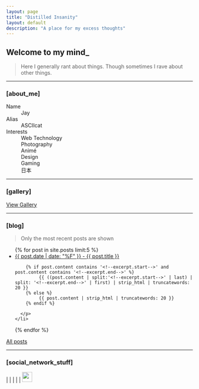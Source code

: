 ```yaml
---
layout: page
title: "Distilled Insanity"
layout: default
description: "A place for my excess thoughts"
---
```

## [](#header-2) Welcome to my mind_

> Here I generally rant about things.
> Though sometimes I rave about other things.

* * *

### [](#header-3) [about_me]

<dl>
<dt>Name</dt>
<dd>Jay</dd>
<dt>Alias</dt>
<dd>ASCIIcat</dd>
<dt>Interests</dt>
<dd>Web Technology</dd>
<dd>Photography</dd>
<dd>Animé</dd>
<dd>Design</dd>
<dd>Gaming</dd>
<dd>日本</dd>
</dl>

* * *

### [](#header-3) [gallery]
[View Gallery](./gallery)

* * *

### [](#header-3) [blog]
> Only the most recent posts are shown

<ul>
  {% for post in site.posts limit:5 %}
    <li>
      <a href="{{ post.url }}">{{ post.date | date: "%F" }} - {{ post.title }}</a>
      <p class="post-excerpt">

        {% if post.content contains '<!--excerpt.start-->' and post.content contains '<!--excerpt.end-->' %}
        	 {{ ((post.content | split:'<!--excerpt.start-->' | last) | split: '<!--excerpt.end-->' | first) | strip_html | truncatewords: 20 }}
        {% else %}
        	 {{ post.content | strip_html | truncatewords: 20 }}
        {% endif %}

      </p>
    </li>
  {% endfor %}
</ul>

[All posts](./allposts)

* * *

### [](#header-3) [social_network_stuff]

<a class="tooltip" href="http://steamcommunity.com/id/ASCIIcat" data-tooltip="ASCIIcat on Steam"><i class="fa fa-steam fa-2x" aria-hidden="true"></i></a> | <a class="tooltip" href="http://asciicatdesigns.deviantart.com/" data-tooltip="ASCIIcat on deviantArt"><i class="fa fa-deviantart fa-2x" aria-hidden="true"></i></a> | <a class="tooltip" href="https://github.com/asciicat" data-tooltip="ASCIIcat on GitHub"><i class="fa fa-github fa-2x" aria-hidden="true"></i></a> | <a class="tooltip" href="https://twitter.com/ASCIIcat_Jay" data-tooltip="ASCIIcat on Twitter"><i class="fa fa-twitter fa-2x" aria-hidden="true"></i></a> | <a class="tooltip" href="https://www.instagram.com/asciicatdesigns/" data-tooltip="ASCIIcat on Instagram"><i class="fa fa-instagram fa-2x" aria-hidden="true"></i></a> | <a class="tooltip" href="https://player.me/asciicat" data-tooltip="ASCIIcat on Player.Me"><img src="https://player.me/logo-250-2.png" style="width: 27px;" /></a>
